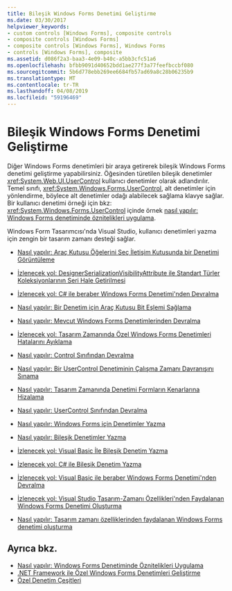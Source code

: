 ```yaml
---
title: Bileşik Windows Forms Denetimi Geliştirme
ms.date: 03/30/2017
helpviewer_keywords:
- custom controls [Windows Forms], composite controls
- composite controls [Windows Forms]
- composite controls [Windows Forms], Windows Forms
- controls [Windows Forms], composite
ms.assetid: d086f2a3-baa3-4e09-b40c-a5bb3cfc51a6
ms.openlocfilehash: bfbb9091d40652bdd1ae277f3a77feefbccbf080
ms.sourcegitcommit: 5b6d778ebb269ee6684fb57ad69a8c28b06235b9
ms.translationtype: MT
ms.contentlocale: tr-TR
ms.lasthandoff: 04/08/2019
ms.locfileid: "59196469"
---
```

# <a name="developing-a-composite-windows-forms-control"></a>Bileşik Windows Forms Denetimi Geliştirme
Diğer Windows Forms denetimleri bir araya getirerek bileşik Windows Forms denetimi geliştirme yapabilirsiniz. Öğesinden türetilen bileşik denetimler <xref:System.Web.UI.UserControl> kullanıcı denetimler olarak adlandırılır. Temel sınıfı, <xref:System.Windows.Forms.UserControl>, alt denetimler için yönlendirme, böylece alt denetimler odağı alabilecek sağlama klavye sağlar. Bir kullanıcı denetimi örneği için bkz: <xref:System.Windows.Forms.UserControl> içinde örnek [nasıl yapılır: Windows Forms denetiminde öznitelikleri uygulama](how-to-apply-attributes-in-windows-forms-controls.md).  
  
 Windows Form Tasarımcısı'nda Visual Studio, kullanıcı denetimleri yazma için zengin bir tasarım zamanı desteği sağlar.  
  
-   [Nasıl yapılır: Araç Kutusu Öğelerini Seç İletişim Kutusunda bir Denetimi Görüntüleme](how-to-display-a-control-in-the-choose-toolbox-items-dialog-box.md)  
  
-   [İzlenecek yol: DesignerSerializationVisibilityAttribute ile Standart Türler Koleksiyonlarının Seri Hale Getirilmesi](serializing-collections-designerserializationvisibilityattribute.md)  
  
-   [İzlenecek yol: C# ile beraber Windows Forms Denetimi'nden Devralma](walkthrough-inheriting-from-a-windows-forms-control-with-visual-csharp.md)  
  
-   [Nasıl yapılır: Bir Denetim için Araç Kutusu Bit Eşlemi Sağlama](how-to-provide-a-toolbox-bitmap-for-a-control.md)  
  
-   [Nasıl yapılır: Mevcut Windows Forms Denetimlerinden Devralma](how-to-inherit-from-existing-windows-forms-controls.md)  
  
-   [İzlenecek yol: Tasarım Zamanında Özel Windows Forms Denetimleri Hatalarını Ayıklama](walkthrough-debugging-custom-windows-forms-controls-at-design-time.md)  
  
-   [Nasıl yapılır: Control Sınıfından Devralma](how-to-inherit-from-the-control-class.md)  
  
-   [Nasıl yapılır: Bir UserControl Denetiminin Çalışma Zamanı Davranışını Sınama](how-to-test-the-run-time-behavior-of-a-usercontrol.md)  
  
-   [Nasıl yapılır: Tasarım Zamanında Denetimi Formların Kenarlarına Hizalama](how-to-align-a-control-to-the-edges-of-forms-at-design-time.md)  
  
-   [Nasıl yapılır: UserControl Sınıfından Devralma](how-to-inherit-from-the-usercontrol-class.md)  
  
-   [Nasıl yapılır: Windows Forms için Denetimler Yazma](how-to-author-controls-for-windows-forms.md)  
  
-   [Nasıl yapılır: Bileşik Denetimler Yazma](how-to-author-composite-controls.md)  
  
-   [İzlenecek yol: Visual Basic İle Bileşik Denetim Yazma](walkthrough-authoring-a-composite-control-with-visual-basic.md)  
  
-   [İzlenecek yol: C# ile Bileşik Denetim Yazma](walkthrough-authoring-a-composite-control-with-visual-csharp.md)  
  
-   [İzlenecek yol: Visual Basic ile beraber Windows Forms Denetimi'nden Devralma](walkthrough-inheriting-from-a-windows-forms-control-with-visual-basic.md)  
  
-   [İzlenecek yol: Visual Studio Tasarım-Zamanı Özellikleri'nden Faydalanan Windows Forms Denetimi Oluşturma](creating-a-wf-control-design-time-features.md)  
  
-   [Nasıl yapılır: Tasarım zamanı özelliklerinden faydalanan Windows Forms denetimi oluşturma](https://docs.microsoft.com/previous-versions/visualstudio/visual-studio-2013/307hck25(v=vs.120))  
  
## <a name="see-also"></a>Ayrıca bkz.

- [Nasıl yapılır: Windows Forms Denetiminde Öznitelikleri Uygulama](how-to-apply-attributes-in-windows-forms-controls.md)
- [.NET Framework ile Özel Windows Forms Denetimleri Geliştirme](developing-custom-windows-forms-controls.md)
- [Özel Denetim Çeşitleri](varieties-of-custom-controls.md)
